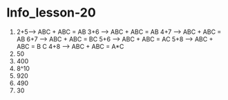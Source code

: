 # Info_lesson-20 
1. 2+5--> ABC + ABC = AB 3+6 --> ABC + ABC = AB 4+7 --> ABC + ABC = AB 6+7 --> ABC + ABC = BC 5+6 --> ABC + ABC = AC 5+8 --> ABC + ABC = B C 4+8 --> ABC + ABC = A*C
2. 50
3. 400
4. 8^10
5. 920
6. 490
7. 30
